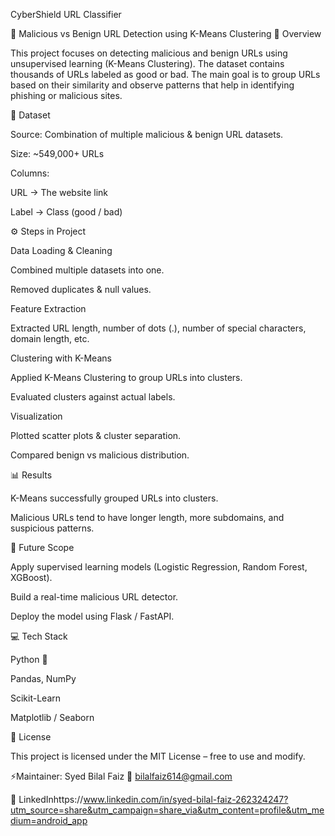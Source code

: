 CyberShield URL Classifier 

🚀 Malicious vs Benign URL Detection using K-Means Clustering
📌 Overview

This project focuses on detecting malicious and benign URLs using unsupervised learning (K-Means Clustering). The dataset contains thousands of URLs labeled as good or bad. The main goal is to group URLs based on their similarity and observe patterns that help in identifying phishing or malicious sites.

📂 Dataset

Source: Combination of multiple malicious & benign URL datasets.

Size: ~549,000+ URLs

Columns:

URL → The website link

Label → Class (good / bad)

⚙️ Steps in Project

Data Loading & Cleaning

Combined multiple datasets into one.

Removed duplicates & null values.

Feature Extraction

Extracted URL length, number of dots (.), number of special characters, domain length, etc.

Clustering with K-Means

Applied K-Means Clustering to group URLs into clusters.

Evaluated clusters against actual labels.

Visualization

Plotted scatter plots & cluster separation.

Compared benign vs malicious distribution.

📊 Results

K-Means successfully grouped URLs into clusters.

Malicious URLs tend to have longer length, more subdomains, and suspicious patterns.

🔮 Future Scope

Apply supervised learning models (Logistic Regression, Random Forest, XGBoost).

Build a real-time malicious URL detector.

Deploy the model using Flask / FastAPI.

💻 Tech Stack

Python 🐍

Pandas, NumPy

Scikit-Learn

Matplotlib / Seaborn

📜 License

This project is licensed under the MIT License – free to use and modify.

⚡Maintainer: Syed Bilal Faiz
📧 bilalfaiz614@gmail.com

🔗 LinkedInhttps://www.linkedin.com/in/syed-bilal-faiz-262324247?utm_source=share&utm_campaign=share_via&utm_content=profile&utm_medium=android_app 

